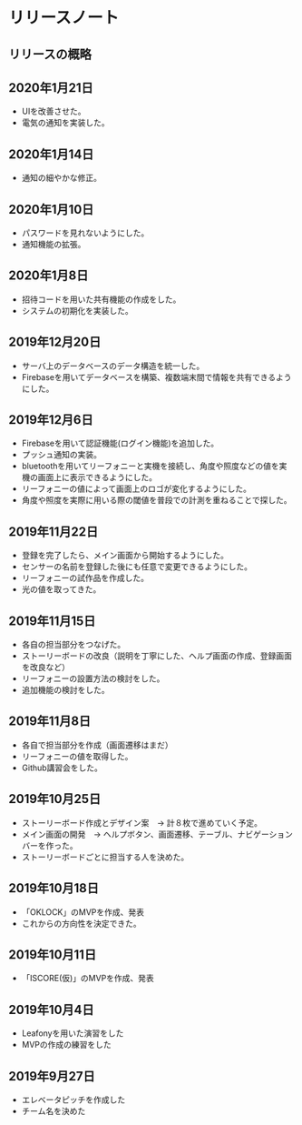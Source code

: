 # リリースノート

## リリースの概略

## 2020年1月21日
- UIを改善させた。
- 電気の通知を実装した。

## 2020年1月14日
- 通知の細やかな修正。

## 2020年1月10日
- パスワードを見れないようにした。
- 通知機能の拡張。

## 2020年1月8日
- 招待コードを用いた共有機能の作成をした。
- システムの初期化を実装した。

## 2019年12月20日
- サーバ上のデータベースのデータ構造を統一した。
- Firebaseを用いてデータベースを構築、複数端末間で情報を共有できるようにした。

## 2019年12月6日
- Firebaseを用いて認証機能(ログイン機能)を追加した。
- プッシュ通知の実装。
- bluetoothを用いてリーフォニーと実機を接続し、角度や照度などの値を実機の画面上に表示できるようにした。
- リーフォニーの値によって画面上のロゴが変化するようにした。
- 角度や照度を実際に用いる際の閾値を普段での計測を重ねることで探した。

## 2019年11月22日
- 登録を完了したら、メイン画面から開始するようにした。
- センサーの名前を登録した後にも任意で変更できるようにした。
- リーフォニーの試作品を作成した。
- 光の値を取ってきた。

## 2019年11月15日
- 各自の担当部分をつなげた。
- ストーリーボードの改良（説明を丁寧にした、ヘルプ画面の作成、登録画面を改良など）
- リーフォニーの設置方法の検討をした。
- 追加機能の検討をした。

## 2019年11月8日
- 各自で担当部分を作成（画面遷移はまだ）
- リーフォニーの値を取得した。
- Github講習会をした。

## 2019年10月25日
- ストーリーボード作成とデザイン案　→ 計８枚で進めていく予定。
- メイン画面の開発　→ ヘルプボタン、画面遷移、テーブル、ナビゲーションバーを作った。
- ストーリーボードごとに担当する人を決めた。

## 2019年10月18日
- 「OKLOCK」のMVPを作成、発表
- これからの方向性を決定できた。

## 2019年10月11日
- 「ISCORE(仮)」のMVPを作成、発表

## 2019年10月4日
- Leafonyを用いた演習をした
- MVPの作成の練習をした

## 2019年9月27日
- エレベータピッチを作成した
- チーム名を決めた

